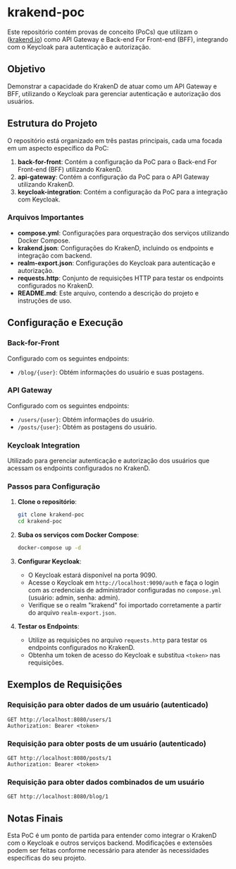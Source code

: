 # krakend-poc

Este repositório contém provas de conceito (PoCs) que utilizam o ([krakend.io](https://www.krakend.io/)) como API Gateway e Back-end For Front-end (BFF), integrando com o Keycloak para autenticação e autorização.

## Objetivo

Demonstrar a capacidade do KrakenD de atuar como um API Gateway e BFF, utilizando o Keycloak para gerenciar autenticação e autorização dos usuários.

## Estrutura do Projeto

O repositório está organizado em três pastas principais, cada uma focada em um aspecto específico da PoC:

1. **back-for-front**: Contém a configuração da PoC para o Back-end For Front-end (BFF) utilizando KrakenD.
2. **api-gateway**: Contém a configuração da PoC para o API Gateway utilizando KrakenD.
3. **keycloak-integration**: Contém a configuração da PoC para a integração com Keycloak.

### Arquivos Importantes

- **compose.yml**: Configurações para orquestração dos serviços utilizando Docker Compose.
- **krakend.json**: Configurações do KrakenD, incluindo os endpoints e integração com backend.
- **realm-export.json**: Configurações do Keycloak para autenticação e autorização.
- **requests.http**: Conjunto de requisições HTTP para testar os endpoints configurados no KrakenD.
- **README.md**: Este arquivo, contendo a descrição do projeto e instruções de uso.

## Configuração e Execução

### Back-for-Front

Configurado com os seguintes endpoints:

- `/blog/{user}`: Obtém informações do usuário e suas postagens.

### API Gateway

Configurado com os seguintes endpoints:

- `/users/{user}`: Obtém informações do usuário.
- `/posts/{user}`: Obtém as postagens do usuário.

### Keycloak Integration

Utilizado para gerenciar autenticação e autorização dos usuários que acessam os endpoints configurados no KrakenD.

### Passos para Configuração

1. **Clone o repositório**:

    ```bash
    git clone krakend-poc
    cd krakend-poc
    ```

2. **Suba os serviços com Docker Compose**:

    ```bash
    docker-compose up -d
    ```

3. **Configurar Keycloak**:
    - O Keycloak estará disponível na porta 9090.
    - Acesse o Keycloak em `http://localhost:9090/auth` e faça o login com as credenciais de administrador configuradas no `compose.yml` (usuário: admin, senha: admin).
    - Verifique se o realm "krakend" foi importado corretamente a partir do arquivo `realm-export.json`.

4. **Testar os Endpoints**:
    - Utilize as requisições no arquivo `requests.http` para testar os endpoints configurados no KrakenD.
    - Obtenha um token de acesso do Keycloak e substitua `<token>` nas requisições.

## Exemplos de Requisições

### Requisição para obter dados de um usuário (autenticado)

```http
GET http://localhost:8080/users/1
Authorization: Bearer <token>
```

### Requisição para obter posts de um usuário (autenticado)

```http
GET http://localhost:8080/posts/1
Authorization: Bearer <token>
```

### Requisição para obter dados combinados de um usuário

```http
GET http://localhost:8080/blog/1
```

## Notas Finais

Esta PoC é um ponto de partida para entender como integrar o KrakenD com o Keycloak e outros serviços backend. Modificações e extensões podem ser feitas conforme necessário para atender às necessidades específicas do seu projeto.
